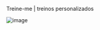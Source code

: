 Treine-me | treinos personalizados

![image](https://github.com/user-attachments/assets/d62acdc3-0f81-4619-8967-e74ebc3f145d)
